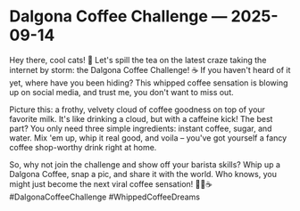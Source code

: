 # Dalgona Coffee Challenge — 2025-09-14

Hey there, cool cats! 🌟 Let's spill the tea on the latest craze taking the internet by storm: the Dalgona Coffee Challenge! ☕️ If you haven't heard of it yet, where have you been hiding? This whipped coffee sensation is blowing up on social media, and trust me, you don't want to miss out.

Picture this: a frothy, velvety cloud of coffee goodness on top of your favorite milk. It's like drinking a cloud, but with a caffeine kick! The best part? You only need three simple ingredients: instant coffee, sugar, and water. Mix 'em up, whip it real good, and voila – you've got yourself a fancy coffee shop-worthy drink right at home.

So, why not join the challenge and show off your barista skills? Whip up a Dalgona Coffee, snap a pic, and share it with the world. Who knows, you might just become the next viral coffee sensation! 💁‍♀️☕️ #DalgonaCoffeeChallenge #WhippedCoffeeDreams